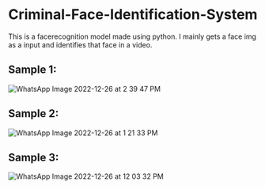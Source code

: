 # Criminal-Face-Identification-System
This is a facerecognition model made using python. I mainly gets a face img as a input and identifies that face in a video.   
## Sample 1:
![WhatsApp Image 2022-12-26 at 2 39 47 PM](https://user-images.githubusercontent.com/77448860/210195904-cdd56375-b883-4f48-99c5-91a05c15e678.jpeg)


## Sample 2:
![WhatsApp Image 2022-12-26 at 1 21 33 PM](https://user-images.githubusercontent.com/77448860/210195911-700c0702-66d7-4af8-b85d-a6a6c62d7299.jpeg)


## Sample 3:
![WhatsApp Image 2022-12-26 at 12 03 32 PM](https://user-images.githubusercontent.com/77448860/210195923-e02573ac-b985-4251-ac9e-002e2c1ed582.jpeg)

